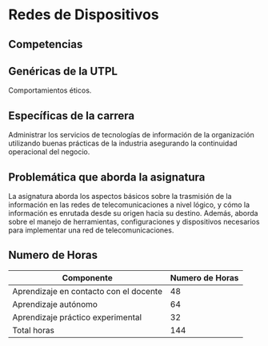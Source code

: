 # Redes de Dispositivos


## Competencias

## Genéricas de la UTPL

Comportamientos éticos.

## Específicas de la carrera

Administrar los servicios de tecnologías de información de la organización utilizando buenas prácticas de la industria asegurando la continuidad operacional del negocio.


## Problemática que aborda la asignatura

La asignatura aborda los aspectos básicos sobre la trasmisión de la información en las redes de telecomunicaciones a nivel lógico, y cómo la información es enrutada desde su origen hacia su destino. Además, aborda sobre el manejo de herramientas, configuraciones y dispositivos necesarios para implementar una red de telecomunicaciones.


## Numero de Horas 
| **Componente**                         | **Numero de Horas** |
| -------------------------------------- | ------------------- |
| Aprendizaje en contacto con el docente | 48                  |
| Aprendizaje autónomo                   | 64                  |
| Aprendizaje práctico experimental      | 32                  |
| Total horas                            | 144                 |